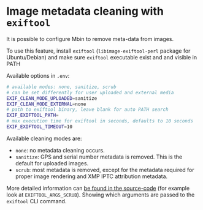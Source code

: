 # Image metadata cleaning with `exiftool`

It is possible to configure Mbin to remove meta-data from images.

To use this feature, install `exiftool` (`libimage-exiftool-perl` package for Ubuntu/Debian)
and make sure `exiftool` executable exist and and visible in PATH

Available options in `.env`:

```bash
# available modes: none, sanitize, scrub
# can be set differently for user uploaded and external media
EXIF_CLEAN_MODE_UPLOADED=sanitize
EXIF_CLEAN_MODE_EXTERNAL=none
# path to exiftool binary, leave blank for auto PATH search
EXIF_EXIFTOOL_PATH=
# max execution time for exiftool in seconds, defaults to 10 seconds
EXIF_EXIFTOOL_TIMEOUT=10
```

Available cleaning modes are:

- `none`: no metadata cleaning occurs.
- `sanitize`: GPS and serial number metadata is removed. This is the default for uploaded images.
- `scrub`: most metadata is removed, except for the metadata required for proper image rendering
  and XMP IPTC attribution metadata.

More detailed information can [be found in the source-code](https://github.com/MbinOrg/mbin/blob/de20877d2d10e085bb35e1e1716ea393b7b8b9fc/src/Utils/ExifCleaner.php#L16) (for example look at `EXIFTOOL_ARGS_SCRUB`). Showing which arguments are passed to the `exiftool` CLI command.

